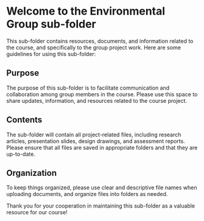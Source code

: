 # Welcome to the Environmental Group sub-folder
This sub-folder contains resources, documents, and information related to the course, and specifically to the group project work. Here are some guidelines for using this sub-folder:

## Purpose
The purpose of this sub-folder is to facilitate communication and collaboration among group members in the course. Please use this space to share updates, information, and resources related to the course project.

## Contents
The sub-folder will contain all project-related files, including research articles, presentation slides, design drawings, and assessment reports. Please ensure that all files are saved in appropriate folders and that they are up-to-date.

## Organization
To keep things organized, please use clear and descriptive file names when uploading documents, and organize files into folders as needed.

Thank you for your cooperation in maintaining this sub-folder as a valuable resource for our course!
